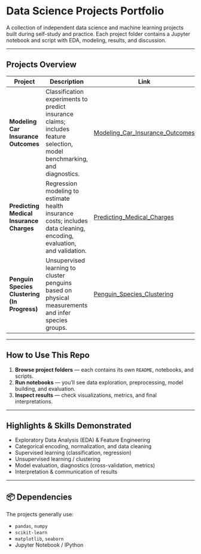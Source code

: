 # Data Science Projects Portfolio  

A collection of independent data science and machine learning projects built during self-study and practice. Each project folder contains a Jupyter notebook and script with EDA, modeling, results, and discussion.

---

## Projects Overview

| Project | Description | Link |
|---|-------------|------|
| **Modeling Car Insurance Outcomes** | Classification experiments to predict insurance claims; includes feature selection, model benchmarking, and diagnostics. | [Modeling_Car_Insurance_Outcomes](./Modeling_Car_Insurance_Outcomes/) |
| **Predicting Medical Insurance Charges** | Regression modeling to estimate health insurance costs; includes data cleaning, encoding, evaluation, and validation. | [Predicting_Medical_Charges](./Predicting_Medical_Charges/) |
| **Penguin Species Clustering (In Progress)** | Unsupervised learning to cluster penguins based on physical measurements and infer species groups. | [Penguin_Species_Clustering](./Penguin_Species_Clustering/) |

---

## How to Use This Repo

1. **Browse project folders** — each contains its own `README`, notebooks, and scripts.  
2. **Run notebooks** — you’ll see data exploration, preprocessing, model building, and evaluation.  
3. **Inspect results** — check visualizations, metrics, and final interpretations.  

---

## Highlights & Skills Demonstrated

- Exploratory Data Analysis (EDA) & Feature Engineering  
- Categorical encoding, normalization, and data cleaning  
- Supervised learning (classification, regression)  
- Unsupervised learning / clustering  
- Model evaluation, diagnostics (cross-validation, metrics)  
- Interpretation & communication of results  

---

## 📦 Dependencies

The projects generally use:

- `pandas`, `numpy`  
- `scikit-learn`  
- `matplotlib`, `seaborn`  
- Jupyter Notebook / IPython  
